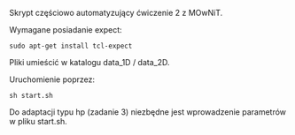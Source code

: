 Skrypt częściowo automatyzujący ćwiczenie 2 z MOwNiT.

Wymagane posiadanie expect:

`sudo apt-get install tcl-expect
`

Pliki umieścić w katalogu data_1D / data_2D.

Uruchomienie poprzez:

`sh start.sh
`

Do adaptacji typu hp (zadanie 3) niezbędne jest wprowadzenie parametrów w pliku start.sh.